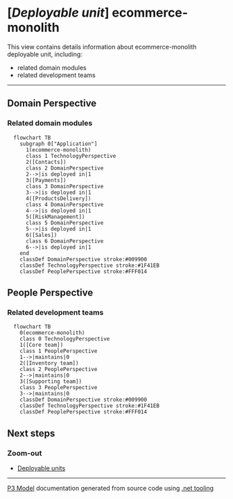 ﻿
# [*Deployable unit*] ecommerce-monolith

This view contains details information about ecommerce-monolith deployable unit, including:
- related domain modules
- related development teams  

---



## Domain Perspective


### Related domain modules

```mermaid
  flowchart TB
    subgraph 0["Application"]
      1(ecommerce-monolith)
      class 1 TechnologyPerspective
      2([Contacts])
      class 2 DomainPerspective
      2-->|is deployed in|1
      3([Payments])
      class 3 DomainPerspective
      3-->|is deployed in|1
      4([ProductsDelivery])
      class 4 DomainPerspective
      4-->|is deployed in|1
      5([RiskManagement])
      class 5 DomainPerspective
      5-->|is deployed in|1
      6([Sales])
      class 6 DomainPerspective
      6-->|is deployed in|1
    end
    classDef DomainPerspective stroke:#009900
    classDef TechnologyPerspective stroke:#1F41EB
    classDef PeoplePerspective stroke:#FFF014
```

## People Perspective


### Related development teams

```mermaid
  flowchart TB
    0(ecommerce-monolith)
    class 0 TechnologyPerspective
    1([Core team])
    class 1 PeoplePerspective
    1-->|maintains|0
    2([Inventory team])
    class 2 PeoplePerspective
    2-->|maintains|0
    3([Supporting team])
    class 3 PeoplePerspective
    3-->|maintains|0
    classDef DomainPerspective stroke:#009900
    classDef TechnologyPerspective stroke:#1F41EB
    classDef PeoplePerspective stroke:#FFF014
```

## Next steps


### Zoom-out

- [Deployable units](../Deployable_Units.md)

---

[P3 Model](https://github.com/P3-model/P3-model) documentation generated from source code using [.net tooling](https://github.com/P3-model/P3-model-dotnet)